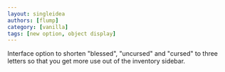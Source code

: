 ```yaml
---
layout: singleidea
authors: [flump]
category: [vanilla]
tags: [new option, object display]
---
```

Interface option to shorten "blessed", "uncursed" and "cursed" to three letters so that you get more use out of the inventory sidebar.
